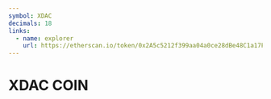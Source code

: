 ```yaml
---
symbol: XDAC
decimals: 18
links:
  - name: explorer
    url: https://etherscan.io/token/0x2A5c5212f399aa04a0ce28dBe48C1a17FcA78DF4
---
```


# XDAC COIN
